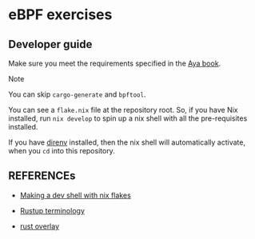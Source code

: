 # eBPF exercises

## Developer guide

Make sure you meet the requirements specified in the [Aya book](https://aya-rs.dev/book/start/development/).

> [!NOTE]
> You can skip `cargo-generate` and `bpftool`.

You can see a `flake.nix` file at the repository root. So, if you have Nix installed, run `nix develop` to spin up a nix shell with all the pre-requisites installed.

If you have [direnv](https://direnv.net) installed, then the nix shell will automatically activate, when you `cd` into this repository.

## REFERENCEs

- [Making a dev shell with nix flakes](https://fasterthanli.me/series/building-a-rust-service-with-nix/part-10)

- [Rustup terminology](https://rust-lang.github.io/rustup/concepts/index.html)

- [rust overlay](https://github.com/oxalica/rust-overlay?tab=readme-ov-file)
